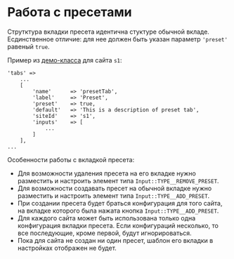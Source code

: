 # Работа с пресетами
Струтктура вкладки пресета идентична стуктуре обычной вкладе. Есдинственное отличие: для нее должен быть указан параметр `'preset'` равеный `true`. 

Пример из [демо-класса](../lib/testoptions.php) для сайта `s1`:

	'tabs' => 
		...
		[
			'name'      => 'presetTab',
			'label'     => 'Preset',
			'preset'    => true,
			'default'   => 'This is a description of preset tab',
			'siteId'    => 's1',
			'inputs'    => [
			    ...
            ]
		],
	...
Особенности работы с вкладкой пресета:
* Для возможности удаления пресета на его вкладке нужно разместить и настроить элемент типа `Input::TYPE__REMOVE_PRESET`. 
* Для возможности создавать пресет на обычной вкладке нужно разместить и настроить элемент типа `Input::TYPE__ADD_PRESET`.
* При создании пресета будет браться конфигурация для того сайта, на вкладке которого была нажата кнопка `Input::TYPE__ADD_PRESET`.
* Для каждого сайта может быть использована только одна конфигурация вкладки пресета. Если конфигураций несколько, то все последующие, кроме первой, будут игнорироваться. 
* Пока для сайта не создан ни один пресет, шаблон его вкладки в настройках отображен не будет.
